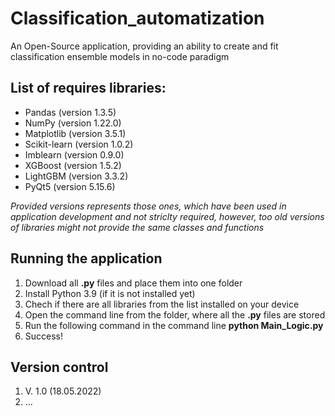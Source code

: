 # Classification_automatization
 An Open-Source application, providing an ability to create and fit classification ensemble models in no-code paradigm
 
## List of requires libraries:
- Pandas (version 1.3.5)
- NumPy (version 1.22.0)
- Matplotlib (version 3.5.1)
- Scikit-learn (version 1.0.2)
- Imblearn (version 0.9.0)
- XGBoost (version 1.5.2)
- LightGBM (version 3.3.2)
- PyQt5 (version 5.15.6)

*Provided versions represents those ones, which have been used in application development and not striclty required, however, too old versions of libraries might not provide the same classes and functions*

## Running the application
1. Download all **.py** files and place them into one folder
2. Install Python 3.9 (if it is not installed yet)
3. Chech if there are all libraries from the list installed on your device
4. Open the command line from the folder, where all the **.py** files are stored
5. Run the following command in the command line  **python Main_Logic.py**
6. Success!

## Version control
1. V. 1.0 (18.05.2022) 
2. ...
